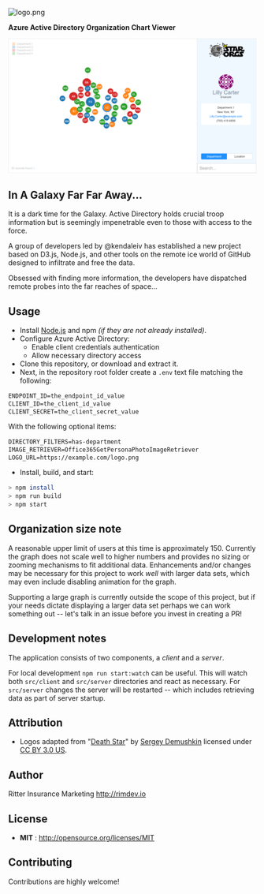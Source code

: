 ![logo.png](logo.png)

**Azure Active Directory Organization Chart Viewer**

![example.png](example.png)

## In A Galaxy Far Far Away...

It is a dark time for the Galaxy. Active Directory holds crucial troop information but is seemingly impenetrable even to those with access to the force.

A group of developers led by @kendaleiv has established a new project based on D3.js, Node.js, and other tools on the remote ice world of GitHub designed to infiltrate and free the data.

Obsessed with finding more information, the developers have dispatched remote probes into the far reaches of space...

## Usage

- Install [Node.js](https://nodejs.org) and npm *(if they are not already installed)*.
- Configure Azure Active Directory:
  - Enable client credentials authentication
  - Allow necessary directory access
- Clone this repository, or download and extract it.
- Next, in the repository root folder create a `.env` text file matching the following:

```
ENDPOINT_ID=the_endpoint_id_value
CLIENT_ID=the_client_id_value
CLIENT_SECRET=the_client_secret_value
```

With the following optional items:

```
DIRECTORY_FILTERS=has-department
IMAGE_RETRIEVER=Office365GetPersonaPhotoImageRetriever
LOGO_URL=https://example.com/logo.png
```

- Install, build, and start:

```sh
> npm install
> npm run build
> npm start
```

## Organization size note

A reasonable upper limit of users at this time is approximately 150. Currently the graph does not scale well to higher numbers and provides no sizing or zooming mechanisms to fit additional data. Enhancements and/or changes may be necessary for this project to work *well* with larger data sets, which may even include disabling animation for the graph.

Supporting a large graph is currently outside the scope of this project, but if your needs dictate displaying a larger data set perhaps we can work something out -- let's talk in an issue before you invest in creating a PR!

## Development notes

The application consists of two components, a *client* and a *server*.

For local development `npm run start:watch` can be useful. This will watch both `src/client` and `src/server` directories and react as necessary. For `src/server` changes the server will be restarted -- which includes retrieving data as part of server startup.

## Attribution

- Logos adapted from "[Death Star](https://thenounproject.com/term/death-star/191002/)" by [Sergey Demushkin](https://thenounproject.com/mockturtle/) licensed under [CC BY 3.0 US](https://creativecommons.org/licenses/by/3.0/us/).

## Author

Ritter Insurance Marketing http://rimdev.io

## License

- **MIT** : http://opensource.org/licenses/MIT

## Contributing

Contributions are highly welcome!
